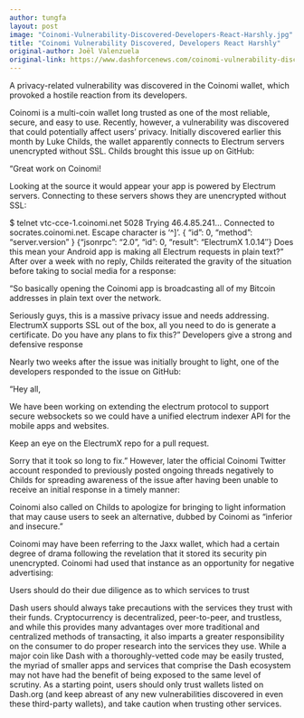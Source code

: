 ```yaml
---
author: tungfa
layout: post
image: "Coinomi-Vulnerability-Discovered-Developers-React-Harshly.jpg"
title: "Coinomi Vulnerability Discovered, Developers React Harshly"
original-author: Joël Valenzuela
original-link: https://www.dashforcenews.com/coinomi-vulnerability-discovered-developers-react-harshly/
---
```


A privacy-related vulnerability was discovered in the Coinomi wallet, which provoked a hostile reaction from its developers.

Coinomi is a multi-coin wallet long trusted as one of the most reliable, secure, and easy to use. Recently, however, a vulnerability was discovered that could potentially affect users’ privacy. Initially discovered earlier this month by Luke Childs, the wallet apparently connects to Electrum servers unencrypted without SSL. Childs brought this issue up on GitHub:

“Great work on Coinomi!

Looking at the source it would appear your app is powered by Electrum servers. Connecting to these servers shows they are unencrypted without SSL:

$ telnet vtc-cce-1.coinomi.net 5028
Trying 46.4.85.241…
Connected to socrates.coinomi.net.
Escape character is ‘^]’.
{ “id”: 0, “method”: “server.version” }
{“jsonrpc”: “2.0”, “id”: 0, “result”: “ElectrumX 1.0.14″}
Does this mean your Android app is making all Electrum requests in plain text?”
After over a week with no reply, Childs reiterated the gravity of the situation before taking to social media for a response:

“So basically opening the Coinomi app is broadcasting all of my Bitcoin addresses in plain text over the network.

Seriously guys, this is a massive privacy issue and needs addressing. ElectrumX supports SSL out of the box, all you need to do is generate a certificate. Do you have any plans to fix this?”
Developers give a strong and defensive response

Nearly two weeks after the issue was initially brought to light, one of the developers responded to the issue on GitHub:

“Hey all,

We have been working on extending the electrum protocol to support secure websockets so we could have a unified electrum indexer API for the mobile apps and websites.

Keep an eye on the ElectrumX repo for a pull request.

Sorry that it took so long to fix.”
However, later the official Coinomi Twitter account responded to previously posted ongoing threads negatively to Childs for spreading awareness of the issue after having been unable to receive an initial response in a timely manner:

Coinomi also called on Childs to apologize for bringing to light information that may cause users to seek an alternative, dubbed by Coinomi as “inferior and insecure.”

Coinomi may have been referring to the Jaxx wallet, which had a certain degree of drama following the revelation that it stored its security pin unencrypted. Coinomi had used that instance as an opportunity for negative advertising:

Users should do their due diligence as to which services to trust

Dash users should always take precautions with the services they trust with their funds. Cryptocurrency is decentralized, peer-to-peer, and trustless, and while this provides many advantages over more traditional and centralized methods of transacting, it also imparts a greater responsibility on the consumer to do proper research into the services they use. While a major coin like Dash with a thoroughly-vetted code may be easily trusted, the myriad of smaller apps and services that comprise the Dash ecosystem may not have had the benefit of being exposed to the same level of scrutiny. As a starting point, users should only trust wallets listed on Dash.org (and keep abreast of any new vulnerabilities discovered in even these third-party wallets), and take caution when trusting other services.
